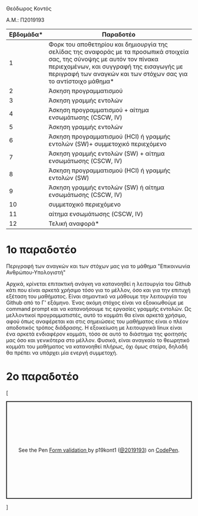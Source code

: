 Θεόδωρος Κοντός

Α.Μ.: Π2019193

| Εβδομάδα* | Παραδοτέο | 
| --- | --- | 
| 1 | Φορκ του αποθετηρίου και δημιουργία της σελίδας της αναφοράς με τα προσωπικά στοιχεία σας, της σύνοψης με αυτόν τον πίνακα περιεχομένων, και συγγραφή της εισαγωγής με περιγραφή των αναγκών και των στόχων σας για το αντίστοιχο μάθημα* | 
| 2 | Άσκηση προγραμματισμού |  
| 3 | Άσκηση γραμμής εντολών | 
| 4 | Άσκηση προγραμματισμού + αίτημα ενσωμάτωσης (CSCW, IV) | 
| 5 | Άσκηση γραμμής εντολών | 
| 6 | Άσκηση προγραμματισμού (HCI) ή γραμμής εντολών (SW)+ συμμετοχικό περιεχόμενο | 
| 7 | Άσκηση γραμμής εντολών (SW) + αίτημα ενσωμάτωσης (CSCW, IV) | 
| 8 | Άσκηση προγραμματισμού (HCI) ή γραμμής εντολών (SW) | 
| 9 | Άσκηση γραμμής εντολών (SW) ή αίτημα ενσωμάτωσης (CSCW, IV) | 
| 10 | συμμετοχικό περιεχόμενο | 
| 11 | αίτημα ενσωμάτωσης (CSCW, IV) | 
| 12 | Τελική αναφορά* | 

# 1ο παραδοτέο

Περιγραφή των αναγκών και των στόχων μας για το μάθημα "Επικοινωνία Ανθρώπου-Υπολογιστή"

Αρχικά, κρίνεται επιτακτική ανάγκη να κατανοηθεί η λειτουργία του Github κάτι που είναι αρκετά χρήσιμο τόσο για το μέλλον, όσο και για την επιτυχή εξέταση του μαθήματος.
Είναι σημαντικό να μάθουμε την λειτουργία του Github από το Γ' εξάμηνο.
Ένας ακόμη στόχος είναι να εξοικιωθούμε με command prompt και να κατανοήσουμε τις εργασίες γραμμής εντολών. Ως μελλοντικοί προγραμματιστές, αυτό το κομμάτι θα είναι αρκετά χρήσιμο, αφού όπως αναφέρεται και στις σημειώσεις του μαθήματος είναι ο πλέον αποδοτικός τρόπος διάδρασης. Η εξοικείωση με λειτουργικά linux είναι ένα αρκετά ενδιαφέρον κομμάτι, τόσο σε αυτό το διάστημα της φοιτησής μας όσο και γενικότερα στο μέλλον. 
Φυσικά, είναι αναγκαίο το θεωρητικό κομμάτι του μαθήματος να κατανοηθεί πλήρως, όχι όμως στείρα, δηλαδή θα πρέπει να υπάρχει μία ενεργή συμμετοχή. 


# 2ο παραδοτέο 
[<p class="codepen" data-height="265" data-theme-id="light" data-default-tab="html,result" data-user="2019193" data-slug-hash="jOrrMKQ" style="height: 265px; box-sizing: border-box; display: flex; align-items: center; justify-content: center; border: 2px solid; margin: 1em 0; padding: 1em;" data-pen-title="Form validation ">
  <span>See the Pen <a href="https://codepen.io/2019193/pen/jOrrMKQ">
  Form validation </a> by p19kont1 (<a href="https://codepen.io/2019193">@2019193</a>)
  on <a href="https://codepen.io">CodePen</a>.</span>
</p>
<script async src="https://static.codepen.io/assets/embed/ei.js"></script>] 
